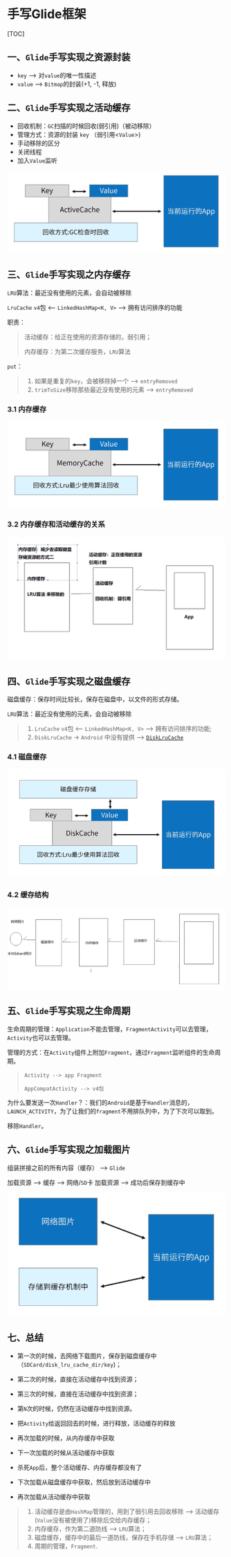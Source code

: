 # 手写Glide框架
[TOC]

## 一、`Glide`手写实现之资源封装

* `key` --> 对`value`的唯一性描述
* `value` --> `Bitmap`的封装(+1, -1, 释放)

## 二、`Glide`手写实现之活动缓存

* 回收机制：`GC`扫描的时候回收(弱引用)（被动移除）
* 管理方式：资源的封装 `key` （弱引用<`Value`>)
* 手动移除的区分
* 关闭线程
* 加入`Value`监听

![image](https://github.com/tianyalu/NeGlide2/raw/master/show/active_cache.png)

## 三、`Glide`手写实现之内存缓存

`LRU`算法：最近没有使用的元素，会自动被移除

`LruCache`  `v4`包 <-- `LinkedHashMap<K, V>`  --> 拥有访问排序的功能

职责：

> 活动缓存：给正在使用的资源存储的，弱引用；
>
> 内存缓存：为第二次缓存服务，`LRU`算法

`put`：

> 1. 如果是重复的`key`，会被移除掉一个 --> `entryRemoved`
> 2. `trimToSize`移除那些最近没有使用的元素 --> `entryRemoved`

### 3.1 内存缓存

![image](https://github.com/tianyalu/NeGlide2/raw/master/show/memory_cache.png)

### 3.2 内存缓存和活动缓存的关系

![image](https://github.com/tianyalu/NeGlide2/raw/master/show/memory_active_cache.png)

## 四、`Glide`手写实现之磁盘缓存

磁盘缓存：保存时间比较长，保存在磁盘中，以文件的形式存储。

`LRU`算法：最近没有使用的元素，会自动被移除

> 1. `LruCache`  `v4`包 <-- `LinkedHashMap<K, V>`  --> 拥有访问排序的功能;
> 2. `DiskLruCache` -> `Android` 中没有提供 --> [`DiskLruCache`](https://github.com/JakeWharton/DiskLruCache)

### 4.1 磁盘缓存

![image](https://github.com/tianyalu/NeGlide2/raw/master/show/disk_cache.png)

### 4.2 缓存结构

![image](https://github.com/tianyalu/NeGlide2/raw/master/show/cache_structure.png)

## 五、`Glide`手写实现之生命周期

生命周期的管理：`Application`不能去管理，`FragmentActivity`可以去管理，`Activity`也可以去管理。

管理的方式：在`Activity`组件上附加`Fragment`，通过`Fragment`监听组件的生命周期。

> `Activity --> app Fragment`
>
> `AppCompatActivity --> v4包`

为什么要发送一次`Handler`？：我们的`Android`是基于`Handler`消息的，`LAUNCH_ACTIVITY`，为了让我们的`fragment`不用排队列中，为了下次可以取到。

移除`Handler`。

## 六、`Glide`手写实现之加载图片

组装拼接之前的所有内容（缓存） --> `Glide`

加载资源 --> 缓存 --> 网络/`SD`卡 加载资源 --> 成功后保存到缓存中

![image](https://github.com/tianyalu/NeGlide2/raw/master/show/image_load_process.png)

## 七、总结

* 第一次的时候，去网络下载图片，保存到磁盘缓存中（`SDCard/disk_lru_cache_dir/key`)；
* 第二次的时候，直接在活动缓存中找到资源；
* 第三次的时候，直接在活动缓存中找到资源；
* 第`N`次的时候，仍然在活动缓存中找到资源。

* 把`Activity`给返回回去的时候，进行释放，活动缓存的释放
* 再次加载的时候，从内存缓存中获取
* 下一次加载的时候从活动缓存中获取

* 杀死`App`后，整个活动缓存、内存缓存都没有了
* 下次加载从磁盘缓存中获取，然后放到活动缓存中
* 再次加载从活动缓存中获取

> 1. 活动缓存是由`HashMap`管理的，用到了弱引用去回收移除 --> 活动缓存(`Value`没有被使用了)移除后交给内存缓存；
> 2. 内存缓存，作为第二道防线 --> `LRU`算法；
> 3. 磁盘缓存，缓存中的最后一道防线，保存在手机存储 --> `LRU`算法；
> 4. 周期的管理，`Fragment`.



